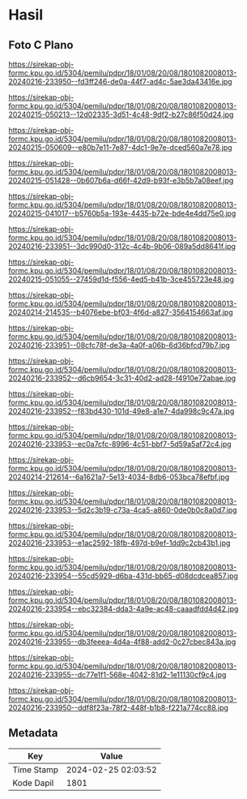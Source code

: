 # Hasil

## Foto C Plano

https://sirekap-obj-formc.kpu.go.id/5304/pemilu/pdpr/18/01/08/20/08/1801082008013-20240216-233950--fd3ff246-de0a-44f7-ad4c-5ae3da43416e.jpg

https://sirekap-obj-formc.kpu.go.id/5304/pemilu/pdpr/18/01/08/20/08/1801082008013-20240215-050213--12d02335-3d51-4c48-9df2-b27c86f50d24.jpg

https://sirekap-obj-formc.kpu.go.id/5304/pemilu/pdpr/18/01/08/20/08/1801082008013-20240215-050609--e80b7e11-7e87-4dc1-9e7e-dced560a7e78.jpg

https://sirekap-obj-formc.kpu.go.id/5304/pemilu/pdpr/18/01/08/20/08/1801082008013-20240215-051428--0b607b6a-d66f-42d9-b93f-e3b5b7a08eef.jpg

https://sirekap-obj-formc.kpu.go.id/5304/pemilu/pdpr/18/01/08/20/08/1801082008013-20240215-041017--b5760b5a-193e-4435-b72e-bde4e4dd75e0.jpg

https://sirekap-obj-formc.kpu.go.id/5304/pemilu/pdpr/18/01/08/20/08/1801082008013-20240216-233951--3dc990d0-312c-4c4b-9b06-089a5dd8641f.jpg

https://sirekap-obj-formc.kpu.go.id/5304/pemilu/pdpr/18/01/08/20/08/1801082008013-20240215-051055--27459d1d-f556-4ed5-b41b-3ce455723e48.jpg

https://sirekap-obj-formc.kpu.go.id/5304/pemilu/pdpr/18/01/08/20/08/1801082008013-20240214-214535--b4076ebe-bf03-4f6d-a827-3564154663af.jpg

https://sirekap-obj-formc.kpu.go.id/5304/pemilu/pdpr/18/01/08/20/08/1801082008013-20240216-233951--08cfc78f-de3a-4a0f-a06b-6d36bfcd79b7.jpg

https://sirekap-obj-formc.kpu.go.id/5304/pemilu/pdpr/18/01/08/20/08/1801082008013-20240216-233952--d6cb9654-3c31-40d2-ad28-f4910e72abae.jpg

https://sirekap-obj-formc.kpu.go.id/5304/pemilu/pdpr/18/01/08/20/08/1801082008013-20240216-233952--f83bd430-101d-49e8-a1e7-4da998c9c47a.jpg

https://sirekap-obj-formc.kpu.go.id/5304/pemilu/pdpr/18/01/08/20/08/1801082008013-20240216-233953--ec0a7cfc-8996-4c51-bbf7-5d59a5af72c4.jpg

https://sirekap-obj-formc.kpu.go.id/5304/pemilu/pdpr/18/01/08/20/08/1801082008013-20240214-212614--6a1621a7-5e13-4034-8db6-053bca78efbf.jpg

https://sirekap-obj-formc.kpu.go.id/5304/pemilu/pdpr/18/01/08/20/08/1801082008013-20240216-233953--5d2c3b19-c73a-4ca5-a860-0de0b0c8a0d7.jpg

https://sirekap-obj-formc.kpu.go.id/5304/pemilu/pdpr/18/01/08/20/08/1801082008013-20240216-233953--e1ac2592-18fb-497d-b9ef-1dd9c2cb43b1.jpg

https://sirekap-obj-formc.kpu.go.id/5304/pemilu/pdpr/18/01/08/20/08/1801082008013-20240216-233954--55cd5929-d6ba-431d-bb65-d08dcdcea857.jpg

https://sirekap-obj-formc.kpu.go.id/5304/pemilu/pdpr/18/01/08/20/08/1801082008013-20240216-233954--ebc32384-dda3-4a9e-ac48-caaadfdd4d42.jpg

https://sirekap-obj-formc.kpu.go.id/5304/pemilu/pdpr/18/01/08/20/08/1801082008013-20240216-233955--db3feeea-4d4a-4f88-add2-0c27cbec843a.jpg

https://sirekap-obj-formc.kpu.go.id/5304/pemilu/pdpr/18/01/08/20/08/1801082008013-20240216-233955--dc77e1f1-568e-4042-81d2-1e11130cf9c4.jpg

https://sirekap-obj-formc.kpu.go.id/5304/pemilu/pdpr/18/01/08/20/08/1801082008013-20240216-233950--ddf8f23a-78f2-448f-b1b8-f221a774cc88.jpg


## Metadata

| Key        | Value               |
| ---------- | ------------------- |
| Time Stamp | 2024-02-25 02:03:52 |
| Kode Dapil | 1801                |



